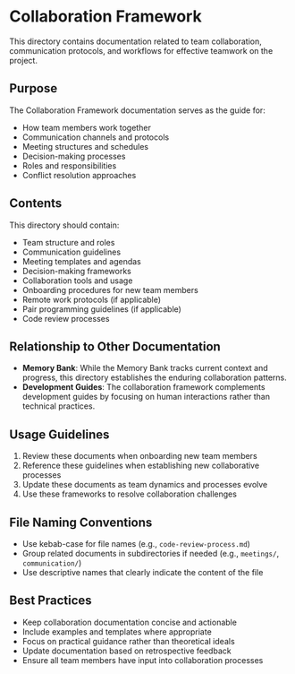 # Collaboration Framework

This directory contains documentation related to team collaboration, communication protocols, and workflows for effective teamwork on the project.

## Purpose

The Collaboration Framework documentation serves as the guide for:

- How team members work together
- Communication channels and protocols
- Meeting structures and schedules
- Decision-making processes
- Roles and responsibilities
- Conflict resolution approaches

## Contents

This directory should contain:

- Team structure and roles
- Communication guidelines
- Meeting templates and agendas
- Decision-making frameworks
- Collaboration tools and usage
- Onboarding procedures for new team members
- Remote work protocols (if applicable)
- Pair programming guidelines (if applicable)
- Code review processes

## Relationship to Other Documentation

- **Memory Bank**: While the Memory Bank tracks current context and progress, this directory establishes the enduring collaboration patterns.
- **Development Guides**: The collaboration framework complements development guides by focusing on human interactions rather than technical practices.

## Usage Guidelines

1. Review these documents when onboarding new team members
2. Reference these guidelines when establishing new collaborative processes
3. Update these documents as team dynamics and processes evolve
4. Use these frameworks to resolve collaboration challenges

## File Naming Conventions

- Use kebab-case for file names (e.g., `code-review-process.md`)
- Group related documents in subdirectories if needed (e.g., `meetings/`, `communication/`)
- Use descriptive names that clearly indicate the content of the file

## Best Practices

- Keep collaboration documentation concise and actionable
- Include examples and templates where appropriate
- Focus on practical guidance rather than theoretical ideals
- Update documentation based on retrospective feedback
- Ensure all team members have input into collaboration processes
